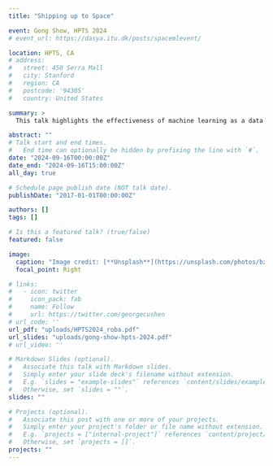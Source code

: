 ```yaml
---
title: "Shipping up to Space"

event: Gong Show, HPTS 2024
# event_url: https://dasya.itu.dk/posts/spacemlevent/

location: HPTS, CA
# address:
#   street: 450 Serra Mall
#   city: Stanford
#   region: CA
#   postcode: '94305'
#   country: United States

summary: >
  This talk highlights the effectiveness of machine learning as a data volume reduction method.

abstract: ""
# Talk start and end times.
#   End time can optionally be hidden by prefixing the line with `#`.
date: "2024-09-16T00:00:00Z"
date_end: "2024-09-16T15:00:00Z"
all_day: true

# Schedule page publish date (NOT talk date).
publishDate: "2017-01-01T00:00:00Z"

authors: []
tags: []

# Is this a featured talk? (true/false)
featured: false

image:
  caption: "Image credit: [**Unsplash**](https://unsplash.com/photos/bzdhc5b3Bxs)"
  focal_point: Right

# links:
#   - icon: twitter
#     icon_pack: fab
#     name: Follow
#     url: https://twitter.com/georgecushen
# url_code: ''
url_pdf: "uploads/HPTS2024_roba.pdf"
url_slides: "uploads/gong-show-hpts-2024.pdf"
# url_video: ''

# Markdown Slides (optional).
#   Associate this talk with Markdown slides.
#   Simply enter your slide deck's filename without extension.
#   E.g. `slides = "example-slides"` references `content/slides/example-slides.md`.
#   Otherwise, set `slides = ""`.
slides: ""

# Projects (optional).
#   Associate this post with one or more of your projects.
#   Simply enter your project's folder or file name without extension.
#   E.g. `projects = ["internal-project"]` references `content/project/deep-learning/index.md`.
#   Otherwise, set `projects = []`.
projects: ""
---
```

